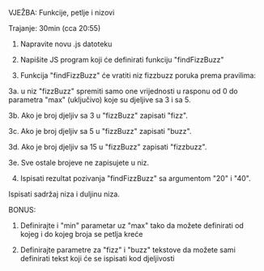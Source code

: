 VJEŽBA: Funkcije, petlje i nizovi

Trajanje: 30min (cca 20:55)


1. Napravite novu .js datoteku

2. Napišite JS program koji će definirati funkciju "findFizzBuzz"

3. Funkcija "findFizzBuzz" će vratiti niz fizzbuzz poruka prema pravilima:

3a. u niz "fizzBuzz" spremiti samo one vrijednosti u rasponu od 0 do parametra "max" (uključivo) koje su djeljive sa 3 i sa 5.

3b. Ako je broj djeljiv sa 3 u "fizzBuzz" zapisati "fizz".

3c. Ako je broj djeljiv sa 5 u "fizzBuzz" zapisati "buzz".

3d. Ako je broj djeljiv sa 15 u "fizzBuzz" zapisati "fizzbuzz".

3e. Sve ostale brojeve ne zapisujete u niz.

4. Ispisati rezultat pozivanja "findFizzBuzz" sa argumentom "20" i "40".


Ispisati sadržaj niza i duljinu niza.

BONUS:

1. Definirajte i "min" parametar uz "max" tako da možete definirati od kojeg i do kojeg broja se petlja kreće

2. Definirajte parametre za "fizz" i "buzz" tekstove da možete sami definirati tekst koji će se ispisati kod djeljivosti
